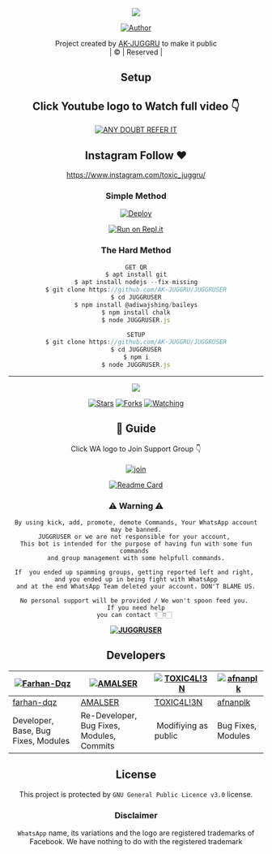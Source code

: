 <div align="center">

 </a>
</p>
<div align="center">
  <p align="center">
<img src=https://i.imgur.com/V9EzbFp.jpg>
</p>
  <p align="center">
<a href="https://github.com/AK-JUGGRU"><img title="Author" src="https://img.shields.io/badge/Author-JUGGRU/JUGGRUSER?color=blue&style=for-the-badge&logo=whatsapp"></a>
</p>
</div>
<p align="center">
Project created by <a href="https://github.com/AK-JUGGRU">AK-JUGGRU</a> to make it public
    <br>
       | © |
        Reserved |
    <br> 
</p>

## Setup
<div align="center"> 


## Click Youtube logo to Watch full video  👇

 [![ANY DOUBT REFER IT](https://www.linkpicture.com/q/YouTube-Logo-700x394.png)](https://www.youtube.com/channel/UC0C4MiybHKd2vB26EylS-5A)


## Instagram  Follow ❤️

https://www.instagram.com/toxic_juggru/


  ### Simple Method
  
[![Deploy](https://www.herokucdn.com/deploy/button.svg)](https://heroku.com/deploy?template=https://github.com/AK-JUGGRU/JUGGRUSER.git)

  
[![Run on Repl.it](https://repl.it/badge/github/quiec/whatsAlfa)](https://replit.com/@AK-JUGGRU/JUGGRUSER)
  
### The Hard Method
```js
GET QR
$ apt install git
$ apt install nodejs --fix-missing
$ git clone https://github.com/AK-JUGGRU/JUGGRUSER
$ cd JUGGRUSER
$ npm install @adiwajshing/baileys
$ npm install chalk
$ node JUGGRUSER.js
```
      
```js
SETUP
$ git clone https://github.com/AK-JUGGRU/JUGGRUSER
$ cd JUGGRUSER
$ npm i
$ node JUGGRUSER.js
```

----

  <p align="center">
  <a href="https://github.com/AK-JUGGRU/JUGGRUSER">
    
<a href="https://github.com/AK-JUGGRU/followers">
<img src="https://img.shields.io/github/repo-size/JUGGRU/JUGGRUSER?color=green&label=Repo%20total%20size&style=plastic">
<p align="center">
<a href="https://github.com/AK-JUGGRU/followers"
<img title="Followers" src="https://img.shields.io/github/followers/JUGGRU?color=blue&style=flat-square"></a>
<a href="https://github.com/AK-JUGGRU/JUGGRUSER/stargazers/"><img title="Stars" src="https://img.shields.io/github/stars/AK-JUGGRU/JUGGRUSER?color=blue&style=flat-square"></a>
<a href="https://github.com/AK-JUGGRU/JUGGRUSER/network/members"><img title="Forks" src="https://img.shields.io/github/forks/AK-JUGGRU/JUGGRUSER?color=blue&style=flat-square"></a>
<a href="https://github.com/AK-JUGGRU/JUGGRUSER/watchers"><img title="Watching" src="https://img.shields.io/github/watchers/AK-JUGGRU/JUGGRUSER?label=Watchers&color=blue&style=flat-square"></a>
</p>

## 📢 Guide
Click WA logo to Join Support Group 👇
    <br>
<br>
  [![join](https://github.com/Alien-alfa/PublicBot/blob/main/wlogo.svg.png)](https://chat.whatsapp.com/L1XdyDg4CG29ZChSYFbXXI)
  <div align="center">
       
  [![Readme Card](https://github-readme-stats.vercel.app/api/pin/?username=JUGGRUSER&repo=JUGGRUSER&theme=nightowl)](https://github.com/AK-JUGGRU/JUGGRUSER)
  </div>
    
### ⚠ Warning ⚠

```
By using kick, add, promote, demote Commands, Your WhatsApp account may be banned.
JUGGRUSER or we are not responsible for your account, 
This bot is intended for the purpose of having fun with some fun commands 
and group management with some helpfull commands.

If  you ended up spamming groups, getting reported left and right, 
and you ended up in being fight with WhatsApp
and at the end WhatsApp Team deleted your account. DON'T BLAME US.

No personal support will be provided / We won't spoon feed you. 
If you need help
you can contact 👇🏻👇🏻 
```
**[![JUGGRUSER](https://www.linkpicture.com/q/WHTSPP-LOGO.png)](http://wa.me/919656813724?text=Can%20you%20help%20bro)**

## Developers
  <div align="center">
    
  [![Farhan-Dqz](https://github.com/farhan-dqz.png?size=100)](https://github.com/farhan-dqz) | [![AMALSER](https://github.com/Amal-ser.png?size=100)](https://github.com/Amal-ser) |  [![TOXIC4L!3N](https://github.com/Alien-alfa.png?size=100)](https://github.com/AI-VIKI) | [![afnanplk](https://github.com/afnanplk.png?size=100)](https://github.com/afnanplk) 
----|----|----|----
[farhan-dqz](https://github.com/farhan-dqz) | [AMALSER](https://github.com/Amal-ser) | [TOXIC4L!3N](https://github.com/AI-VIKI) | [afnanplk](https://github.com/afnanplk)
Developer, Base, Bug Fixes, Modules| Re-Developer, Bug Fixes, Modules, Commits |  Modifiying  as   public | Bug Fixes, Modules | Deploy Error Fixed
  </div>
    


## License
This project is protected by `GNU General Public Licence v3.0` license.

### Disclaimer
`WhatsApp` name, its variations and the logo are registered trademarks of Facebook. We have nothing to do with the registered trademark
